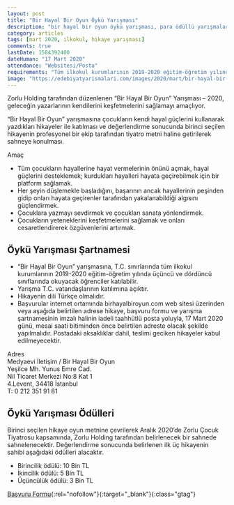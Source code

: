 ```yaml
---
layout: post
title: "Bir Hayal Bir Oyun Öykü Yarışması"
description: "bir hayal bir oyun öykü yarışması, para ödüllü yarışmalar 2020, hikaye yazma"
category: articles
tags: [mart 2020, ilkokul, hikaye yarışması]
comments: true
lastDate: 1584392400    
dateHuman: "17 Mart 2020"
attendance: "Websitesi/Posta"
requirements: "Tüm ilkokul kurumlarının 2019-2020 eğitim-öğretim yılında üçüncü ve dördüncü sınıflarında okuyacak ve bunu belgeleyebilecek öğrenciler."
image: "https://edebiyatyarismalari.com/images/2020/mart/bir-hayal-bir-oyun-oyku-yarismasi.jpg"
---
```


Zorlu Holding tarafından düzenlenen “Bir Hayal Bir Oyun” Yarışması – 2020, geleceğin yazarlarının kendilerini keşfetmelerini sağlamayı amaçlıyor.

“Bir Hayal Bir Oyun” yarışmasına çocukların kendi hayal güçlerini kullanarak yazdıkları hikayeler ile katılması ve değerlendirme sonucunda birinci seçilen hikayenin profesyonel bir ekip tarafından tiyatro metni haline getirilerek sahneye konulması.

Amaç  
- Tüm çocukların hayallerine hayat vermelerinin önünü açmak, hayal güçlerini desteklemek; kurdukları hayalleri hayata geçirebilmek için bir platform sağlamak.
- Her şeyin düşlemekle başladığını, başarının ancak hayallerinin peşinden gidip onları hayata geçirenler tarafından yakalanabildiği algısını güçlendirmek.
- Çocuklara yazmayı sevdirmek ve çocukları sanata yönlendirmek.
- Çocukların yeteneklerini keşfetmelerini sağlamak ve onları cesaretlendirerek özgüvenlerini artırmak.

## Öykü Yarışması Şartnamesi
- “Bir Hayal Bir Oyun” yarışmasına, T.C. sınırlarında tüm ilkokul kurumlarının 2019-2020 eğitim-öğretim yılında üçüncü ve dördüncü sınıflarında okuyacak öğrenciler katılabilir.
- Yarışma T.C. vatandaşlarının katılımına açıktır.
- Hikayenin dili Türkçe olmalıdır.
- Başvurular internet ortamında birhayalbiroyun.com web sitesi üzerinden veya aşağıda belirtilen adrese hikaye, başvuru formu ve yarışma şartnamesinin imzalı halinin iadeli taahhütlü posta yoluyla, 17 Mart 2020 günü, mesai saati bitiminden önce belirtilen adreste olacak şekilde yapılmalıdır. Postadaki aksaklıklar dahil, teslimi geciken hikayeler kabul edilmeyecektir. 

Adres  
Medyaevi İletişim / Bir Hayal Bir Oyun  
Yeşilce Mh. Yunus Emre Cad.  
Nil Ticaret Merkezi No:8 Kat 1  
4.Levent, 34418 İstanbul  
T: 0 212 351 91 81

## Öykü Yarışması Ödülleri
Birinci seçilen hikaye oyun metnine çevrilerek Aralık 2020’de Zorlu Çocuk Tiyatrosu kapsamında, Zorlu Holding tarafından belirlenecek bir sahnede sahnelenecektir. Değerlendirme sonucunda belirlenen ilk üç hikayenin sahibi aşağıdaki ödülleri alacaktır.  
- Birincilik ödülü: 10 Bin TL
- İkincilik ödülü: 5 Bin TL
- Üçüncülük ödülü: 3 Bin TL

[Başvuru Formu](http://www.birhayalbiroyun.com/?ref=edebiyatyarismalari.com){:rel="nofollow"}{:target="_blank"}{:class="gtag"}
